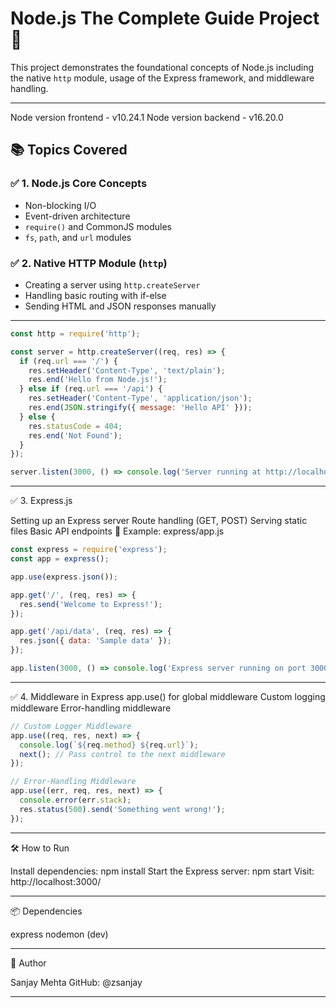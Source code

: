
# Node.js The Complete Guide Project 🚀

This project demonstrates the foundational concepts of Node.js including the native `http` module, usage of the Express framework, and middleware handling.

---

Node version frontend - v10.24.1
Node version backend - v16.20.0


## 📚 Topics Covered

### ✅ 1. Node.js Core Concepts
- Non-blocking I/O
- Event-driven architecture
- `require()` and CommonJS modules
- `fs`, `path`, and `url` modules

### ✅ 2. Native HTTP Module (`http`)
- Creating a server using `http.createServer`
- Handling basic routing with if-else
- Sending HTML and JSON responses manually

---

```js
const http = require('http');

const server = http.createServer((req, res) => {
  if (req.url === '/') {
    res.setHeader('Content-Type', 'text/plain');
    res.end('Hello from Node.js!');
  } else if (req.url === '/api') {
    res.setHeader('Content-Type', 'application/json');
    res.end(JSON.stringify({ message: 'Hello API' }));
  } else {
    res.statusCode = 404;
    res.end('Not Found');
  }
});

server.listen(3000, () => console.log('Server running at http://localhost:3000'));
```

---
✅ 3. Express.js

Setting up an Express server
Route handling (GET, POST)
Serving static files
Basic API endpoints
📄 Example: express/app.js

```js
const express = require('express');
const app = express();

app.use(express.json());

app.get('/', (req, res) => {
  res.send('Welcome to Express!');
});

app.get('/api/data', (req, res) => {
  res.json({ data: 'Sample data' });
});

app.listen(3000, () => console.log('Express server running on port 3000'));
```
---

✅ 4. Middleware in Express
app.use() for global middleware
Custom logging middleware
Error-handling middleware


```js
// Custom Logger Middleware
app.use((req, res, next) => {
  console.log(`${req.method} ${req.url}`);
  next(); // Pass control to the next middleware
});

// Error-Handling Middleware
app.use((err, req, res, next) => {
  console.error(err.stack);
  res.status(500).send('Something went wrong!');
});
```
---

🛠️ How to Run

Install dependencies:
npm install
Start the Express server:
npm start
Visit:
http://localhost:3000/

---

📦 Dependencies

express
nodemon (dev)

---

🙌 Author

Sanjay Mehta
GitHub: @zsanjay

---